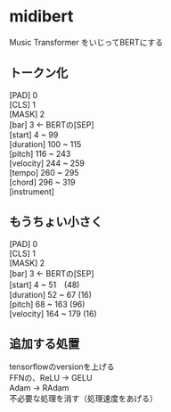 # midibert

Music Transformer をいじってBERTにする

## トークン化

[PAD] 0  
[CLS] 1  
[MASK] 2  
[bar] 3 ← BERTの[SEP]  
[start] 4 ~ 99  
[duration] 100 ~ 115  
[pitch] 116 ~ 243  
[velocity] 244 ~ 259  
[tempo] 260 ~ 295  
[chord] 296 ~ 319  
[instrument]  

## もうちょい小さく

[PAD] 0  
[CLS] 1  
[MASK] 2  
[bar] 3 ← BERTの[SEP]  
[start] 4 ~ 51　(48)  
[duration] 52 ~ 67 (16)  
[pitch] 68 ~ 163 (96)  
[velocity] 164 ~ 179 (16)  

##  追加する処置

tensorflowのversionを上げる  
FFNの、ReLU → GELU  
Adam → RAdam  
不必要な処理を消す（処理速度をあげる）  
